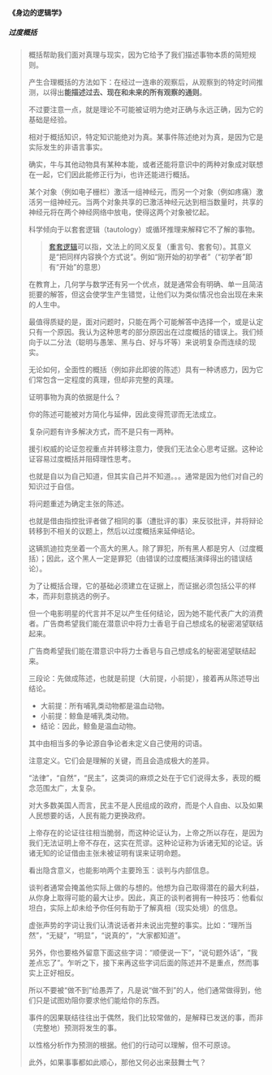 #### 《身边的逻辑学》

##### 过度概括

> 概括帮助我们面对真理与现实，因为它给予了我们描述事物本质的简短规则。
>
> 产生合理概括的方法如下：在经过一连串的观察后，从观察到的特定时间推测，以得出**能描述过去、现在和未来的所有观察的通则**。
>
> 不过要注意一点，就是理论不可能被证明为绝对正确与永远正确，因为它的基础是经验。
>
> 相对于概括知识，特定知识能绝对为真。某事件陈述绝对为真，是因为它是实际发生的非语言事实。
>
> 确实，牛与其他动物具有某种本能，或者还能将意识中的两种对象成对联想在一起，它们因此能修正行为i，也许还能进行概括。
>
> 某个对象（例如电子栅栏）激活一组神经元，而另一个对象（例如疼痛）激活另一组神经元。当两个对象共享的已激活神经元达到相当数量时，共享的神经元将在两个神经网络中放电，使得这两个对象被忆起。
>
> 科学倾向于以套套逻辑（tautology）或循环推理来解释它不了解的事物。
>
> >[套套逻辑](https://zh.wikipedia.org/wiki/%E5%A5%97%E5%A5%97%E9%82%8F%E8%BC%AF)可以指，文法上的同义反复（重言句、套套句）。其意义是“把同样内容换个方式说”。例如“刚开始的初学者”（“初学者”即有“开始”的意思）
>
> 在教育上，几何学与数学还有另一个优点，就是通常会有明确、单一且简洁扼要的解答，但这会使学生产生错觉，让他们以为类似情况也会出现在未来的人生中。
>
> 最值得质疑的是，面对问题时，只能在两个可能解答中选择一个，或是认定只有一个原因。我认为这种思考的部分原因出在过度概括的错误上。我们倾向于以二分法（聪明与愚笨、黑与白、好与坏等）来说明复杂而连续的现实。
>
> 无论如何，全面性的概括（例如非此即彼的陈述）具有一种诱惑力，因为它们常包含一定程度的真理，但却非完整的真理。
>
> 证明事物为真的依据是什么？
>
> 你的陈述可能被对方简化与延伸，因此变得荒谬而无法成立。
>
> 复杂问题有许多解决方式，而不是只有一两种。
>
> 援引权威的论证忽视重点并转移注意力，使我们无法全心思考证据。这种论证容易过度概括并阻碍理性思考。
>
> 也就是自以为自己知道，但其实自己并不知道。。。通常是因为他们对自己的知识过于自信。
>
> 将问题重述为确定主张的陈述。
>
> 也就是借由指控批评者做了相同的事（遭批评的事）来反驳批评，并将辩论转移到不相关的议题上，然后以过度概括来延伸结论。
>
> 这辆凯迪拉克坐着一个高大的黑人。除了罪犯，所有黑人都是穷人（过度概括）；因此，这个黑人一定是罪犯（由错误的过度概括演绎得出的错误结论）。
>
> 为了让概括合理，它的基础必须建立在证据上，而证据必须包括公平的样本，而非刻意挑选的例子。
>
> 但一个电影明星的代言并不足以产生任何结论，因为她不能代表广大的消费者。广告商希望我们能在潜意识中将力士香皂于自己想成名的秘密渴望联结起来。
>
> 广告商希望我们能在潜意识中将力士香皂与自己想成名的秘密渴望联结起来。
>
> 三段论：先做成陈述，也就是前提（大前提，小前提），接着再从陈述导出结论。
>
> - 大前提：所有哺乳类动物都是温血动物。
> - 小前提：鲸鱼是哺乳类动物。
> - 结论：因此，鲸鱼是温血动物。
>
> 其中由相当多的争论源自争论者未定义自己使用的词语。
>
> 注意定义。它们会是理解的关键，而且会造成极大的差异。
>
> “法律”，“自然”，“民主”，这类词的麻烦之处在于它们说得太多，表现的概念范围太广，太复杂。
>
> 对大多数美国人而言，民主不是人民组成的政府，而是个人自由、以及如果人民想要的话，人民有能力更换政府。
>
> 上帝存在的论证往往相当脆弱，而这种论证认为，上帝之所以存在，是因为我们无法证明上帝不存在，这实在荒谬。这种论证称为诉诸无知的论证。诉诸无知的论证借由主张未被证明有误来证明命题。
>
> 看出隐含意义，也能影响两个主要玲玉：谈判与内部信息。
>
> 谈判者通常会掩盖他实际上做的与想的。他想为自己取得潜在的最大利益，从你身上取得可能的最大让步。因此，真正的谈判者拥有一种技巧：他看似坦白，实际上却未给予你任何有助于了解真相（现实处境）的信息。
>
> 虚张声势的字词让我们认清说话者并未说出完整的事实。比如：“理所当然”，“无疑”，“明显”，“说真的”，“大家都知道”。
>
> 另外，你也要格外留意下面这些字词：“顺便说一下”，“说句题外话”，“我差点忘了”。乍听之下，接下来再这些字词后面的陈述并不是重点，然而事实上正好相反。
>
> 所以不要被“做不到”给愚弄了，凡是说“做不到”的人，他们通常做得到，他们只是试图劝阻你要求他们能给你的东西。
>
> 事件的因果联结往往出于偶然，我们比较常做的，是解释已发送的事，而非（完整地）预测将发生的事。
>
> 以性格分析作为预测的根据。他们的行动可以理解，但不可原谅。
>
> 此外，如果事事都如此顺心，那他又何必出来鼓舞士气？
